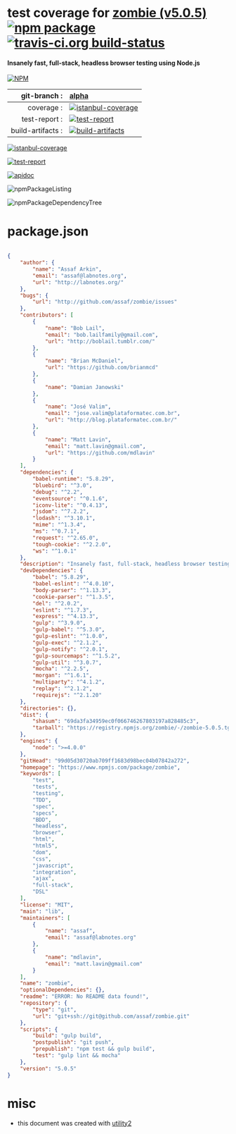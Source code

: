 # test coverage for  [zombie (v5.0.5)](https://www.npmjs.com/package/zombie)  [![npm package](https://img.shields.io/npm/v/npmtest-zombie.svg?style=flat-square)](https://www.npmjs.org/package/npmtest-zombie) [![travis-ci.org build-status](https://api.travis-ci.org/npmtest/node-npmtest-zombie.svg)](https://travis-ci.org/npmtest/node-npmtest-zombie)
#### Insanely fast, full-stack, headless browser testing using Node.js

[![NPM](https://nodei.co/npm/zombie.png?downloads=true)](https://www.npmjs.com/package/zombie)

| git-branch : | [alpha](https://github.com/npmtest/node-npmtest-zombie/tree/alpha)|
|--:|:--|
| coverage : | [![istanbul-coverage](https://npmtest.github.io/node-npmtest-zombie/build/coverage.badge.svg)](https://npmtest.github.io/node-npmtest-zombie/build/coverage.html/index.html)|
| test-report : | [![test-report](https://npmtest.github.io/node-npmtest-zombie/build/test-report.badge.svg)](https://npmtest.github.io/node-npmtest-zombie/build/test-report.html)|
| build-artifacts : | [![build-artifacts](https://npmtest.github.io/node-npmtest-zombie/glyphicons_144_folder_open.png)](https://github.com/npmtest/node-npmtest-zombie/tree/gh-pages/build)|

[![istanbul-coverage](https://npmtest.github.io/node-npmtest-zombie/build/screenCapture.buildCustomOrg.browser.coverage.html.png)](https://npmtest.github.io/node-npmtest-zombie/build/coverage.html/index.html)

[![test-report](https://npmtest.github.io/node-npmtest-zombie/build/screenCapture.buildCustomOrg.browser.%252Fhome%252Ftravis%252Fbuild%252Fnpmtest%252Fnode-npmtest-zombie%252Ftmp%252Fbuild%252Ftest-report.html.png)](https://npmtest.github.io/node-npmtest-zombie/build/test-report.html)

[![apidoc](https://npmdoc.github.io/node-npmdoc-zombie/build/screenCapture.buildApidoc.browser.%252Fhome%252Ftravis%252Fbuild%252Fnpmdoc%252Fnode-npmdoc-zombie%252Ftmp%252Fbuild%252Fapidoc.html.png)](https://npmdoc.github.io/node-npmdoc-zombie/build/apidoc.html)

![npmPackageListing](https://npmtest.github.io/node-npmtest-zombie/build/screenCapture.npmPackageListing.svg)

![npmPackageDependencyTree](https://npmtest.github.io/node-npmtest-zombie/build/screenCapture.npmPackageDependencyTree.svg)



# package.json

```json

{
    "author": {
        "name": "Assaf Arkin",
        "email": "assaf@labnotes.org",
        "url": "http://labnotes.org/"
    },
    "bugs": {
        "url": "http://github.com/assaf/zombie/issues"
    },
    "contributors": [
        {
            "name": "Bob Lail",
            "email": "bob.lailfamily@gmail.com",
            "url": "http://boblail.tumblr.com/"
        },
        {
            "name": "Brian McDaniel",
            "url": "https://github.com/brianmcd"
        },
        {
            "name": "Damian Janowski"
        },
        {
            "name": "José Valim",
            "email": "jose.valim@plataformatec.com.br",
            "url": "http://blog.plataformatec.com.br/"
        },
        {
            "name": "Matt Lavin",
            "email": "matt.lavin@gmail.com",
            "url": "https://github.com/mdlavin"
        }
    ],
    "dependencies": {
        "babel-runtime": "5.8.29",
        "bluebird": "^3.0",
        "debug": "^2.2",
        "eventsource": "^0.1.6",
        "iconv-lite": "^0.4.13",
        "jsdom": "^7.2.2",
        "lodash": "^3.10.1",
        "mime": "^1.3.4",
        "ms": "^0.7.1",
        "request": "^2.65.0",
        "tough-cookie": "^2.2.0",
        "ws": "^1.0.1"
    },
    "description": "Insanely fast, full-stack, headless browser testing using Node.js",
    "devDependencies": {
        "babel": "5.8.29",
        "babel-eslint": "^4.0.10",
        "body-parser": "^1.13.3",
        "cookie-parser": "^1.3.5",
        "del": "^2.0.2",
        "eslint": "^1.7.3",
        "express": "^4.13.3",
        "gulp": "^3.9.0",
        "gulp-babel": "^5.3.0",
        "gulp-eslint": "^1.0.0",
        "gulp-exec": "^2.1.2",
        "gulp-notify": "^2.0.1",
        "gulp-sourcemaps": "^1.5.2",
        "gulp-util": "^3.0.7",
        "mocha": "^2.2.5",
        "morgan": "^1.6.1",
        "multiparty": "^4.1.2",
        "replay": "^2.1.2",
        "requirejs": "^2.1.20"
    },
    "directories": {},
    "dist": {
        "shasum": "69da3fa34959ec0f066746267803197a828485c3",
        "tarball": "https://registry.npmjs.org/zombie/-/zombie-5.0.5.tgz"
    },
    "engines": {
        "node": ">=4.0.0"
    },
    "gitHead": "99d05d30720ab709ff1683d98bec04b07842a272",
    "homepage": "https://www.npmjs.com/package/zombie",
    "keywords": [
        "test",
        "tests",
        "testing",
        "TDD",
        "spec",
        "specs",
        "BDD",
        "headless",
        "browser",
        "html",
        "html5",
        "dom",
        "css",
        "javascript",
        "integration",
        "ajax",
        "full-stack",
        "DSL"
    ],
    "license": "MIT",
    "main": "lib",
    "maintainers": [
        {
            "name": "assaf",
            "email": "assaf@labnotes.org"
        },
        {
            "name": "mdlavin",
            "email": "matt.lavin@gmail.com"
        }
    ],
    "name": "zombie",
    "optionalDependencies": {},
    "readme": "ERROR: No README data found!",
    "repository": {
        "type": "git",
        "url": "git+ssh://git@github.com/assaf/zombie.git"
    },
    "scripts": {
        "build": "gulp build",
        "postpublish": "git push",
        "prepublish": "npm test && gulp build",
        "test": "gulp lint && mocha"
    },
    "version": "5.0.5"
}
```



# misc
- this document was created with [utility2](https://github.com/kaizhu256/node-utility2)
